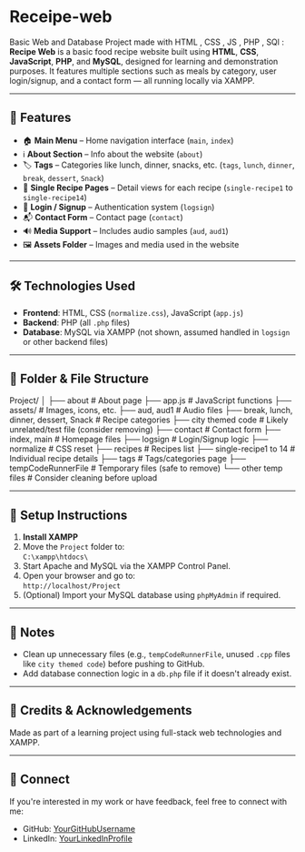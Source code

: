 # Receipe-web
Basic Web and Database Project made with HTML , CSS , JS , PHP , SQl :
**Recipe Web** is a basic food recipe website built using **HTML**, **CSS**, **JavaScript**, **PHP**, and **MySQL**, designed for learning and demonstration purposes. It features multiple sections such as meals by category, user login/signup, and a contact form — all running locally via XAMPP.

---

## 🌟 Features

- 🏠 **Main Menu** – Home navigation interface (`main`, `index`)
- ℹ️ **About Section** – Info about the website (`about`)
- 🏷️ **Tags** – Categories like lunch, dinner, snacks, etc. (`tags`, `lunch`, `dinner`, `break`, `dessert`, `Snack`)
- 📃 **Single Recipe Pages** – Detail views for each recipe (`single-recipe1` to `single-recipe14`)
- 🔐 **Login / Signup** – Authentication system (`logsign`)
- 📬 **Contact Form** – Contact page (`contact`)
- 🔊 **Media Support** – Includes audio samples (`aud`, `aud1`)
- 🖼️ **Assets Folder** – Images and media used in the website

---

## 🛠️ Technologies Used

- **Frontend**: HTML, CSS (`normalize.css`), JavaScript (`app.js`)
- **Backend**: PHP (all `.php` files)
- **Database**: MySQL via XAMPP (not shown, assumed handled in `logsign` or other backend files)

---

## 📁 Folder & File Structure
Project/
│
├── about # About page
├── app.js # JavaScript functions
├── assets/ # Images, icons, etc.
├── aud, aud1 # Audio files
├── break, lunch, dinner, dessert, Snack # Recipe categories
├── city themed code # Likely unrelated/test file (consider removing)
├── contact # Contact form
├── index, main # Homepage files
├── logsign # Login/Signup logic
├── normalize # CSS reset
├── recipes # Recipes list
├── single-recipe1 to 14 # Individual recipe details
├── tags # Tags/categories page
├── tempCodeRunnerFile # Temporary files (safe to remove)
└── other temp files # Consider cleaning before upload


---

## 🚀 Setup Instructions

1. **Install XAMPP**
2. Move the `Project` folder to:  
   `C:\xampp\htdocs\`
3. Start Apache and MySQL via the XAMPP Control Panel.
4. Open your browser and go to:  
   `http://localhost/Project`
5. (Optional) Import your MySQL database using `phpMyAdmin` if required.

---

## 📌 Notes

- Clean up unnecessary files (e.g., `tempCodeRunnerFile`, unused `.cpp` files like `city themed code`) before pushing to GitHub.
- Add database connection logic in a `db.php` file if it doesn't already exist.

---

## 🙌 Credits & Acknowledgements

Made as part of a learning project using full-stack web technologies and XAMPP.

---

## 🔗 Connect

If you're interested in my work or have feedback, feel free to connect with me:

- GitHub: [YourGitHubUsername](https://github.com/YourGitHubUsername)
- LinkedIn: [YourLinkedInProfile](#)


